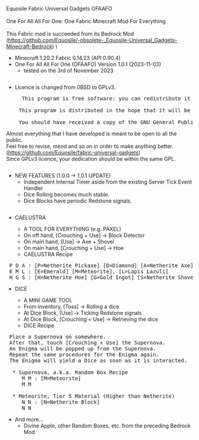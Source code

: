 Equosile Fabric Universal Gadgets OFAAFO\
 \
One For All All For One: One Fabric Minecraft Mod For Everything\
 \
This Fabric mod is succeeded from its Bedrock Mod\
(https://github.com/Equosile/-obsolete-_Equosile-Universal_Gadgets-Minecraft-Bedrock)
 \
* Minecraft 1.20.2 Fabric 0.14.23 (API 0.90.4)
* One For All All For One (OFAAFO) Version 1.0.1 (2023-11-03)
  - tested on the 3rd of November 2023
<pre>
</pre>
* Licence is changed from 0BSD to GPLv3.
<pre>
     This program is free software: you can redistribute it and/or modify it under the terms of the GNU General Public License as published by the Free Software Foundation, either version 3 of the License, or (at your option) any later version.

    This program is distributed in the hope that it will be useful, but WITHOUT ANY WARRANTY; without even the implied warranty of MERCHANTABILITY or FITNESS FOR A PARTICULAR PURPOSE. See the GNU General Public License for more details.

    You should have received a copy of the GNU General Public License along with this program. If not, see <https://www.gnu.org/licenses/>. 
</pre>
Almost everything that I have developed is meant to be open to all the public.\
Feel free to revise, mend and so on in order to make anything better.\
(https://github.com/Equosile/fabric-universal-gadgets)\
Since GPLv3 licence, your dedication should be within the same GPL.
<pre>
</pre>
* NEW FEATURES (1.0.0 -> 1.0.1 UPDATE)
  - Independent Internal Timer aside from the existing Server Tick Event Handler
  - Dice Rolling becomes much stable.
  - Dice Blocks have periodic Redstone signals.
<pre>
</pre>
* CAELUSTRA
  - A TOOL FOR EVERYTHING (e.g. PAXEL)
  - On off hand, [Crouching + Use] -> Block Detector
  - On main hand, [Use] -> Axe + Shovel
  - On main hand, [Crouching + Use] -> Hoe
 
  * CAELUSTRA Recipe
<pre>
 P D A : [P=Netherite Pickaxe] [D=Diamond] [A=Netherite Axe]
 E M L : [E=Emerald] [M=Meteorite], [L=Lapis Lazuli]
 H G S : [H=Netherite Hoe] [G=Gold Ingot] [S=Netherite Shovel]
</pre>
* DICE
  - A MINI GAME TOOL
  - From inventory, [Toss] -> Rolling a dice
  - At Dice Block, [Use] -> Ticking Redstone signals
  - At Dice Block, [Crouching + Use] -> Retrieving the dice 

  * DICE Recipe 
<pre>
 Place a Supernova on somewhere.
 After that, touch [Crouching + Use] the Supernova.
 An Enigma will be popped up from the Supernova.
 Repeat the same procedures for the Enigma again.
 The Enigma will yield a Dice as soon as it is interacted.

  * Supernova, a.k.a. Random Box Recipe
     M M : [M=Meteorite]
     M M

  * Meteorite, Tier 5 Material (Higher than Netherite)
     N N : [N=Netherite Block]
     N N
</pre> 
* And more...
  - Divine Apple, other Random Boxes, etc. from the preceding Bedrock Mod

